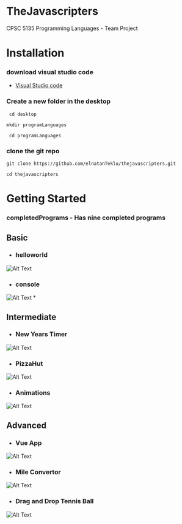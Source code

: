# TheJavascripters

 CPSC 5135 Programming Languages - Team Project

# Installation

### download visual studio code 
* [Visual Studio code](https://code.visualstudio.com/)
### Create a new folder in the desktop 
` cd desktop`

`mkdir programLanguages`

` cd programLanguages`
### clone the git repo  
` git clone https://github.com/elnatanTeklu/thejavascripters.git `

`cd thejavascripters`

# Getting Started



### completedPrograms - Has nine completed programs

## Basic
* ### helloworld
![Alt Text](https://media.giphy.com/media/1itCXLeizodedgetfD/giphy.gif)
* ### console
![Alt Text](https://media.giphy.com/media/ukCyqyPjC33xAUd2dC/giphy.gif)
* 

## Intermediate
* ### New Years Timer
![Alt Text](https://media.giphy.com/media/6ElgmxbS4HDXczP98M/giphy.gif)
* ### PizzaHut
![Alt Text](https://media.giphy.com/media/1xkO7G2AUB8WC7jaOH/giphy.gif)
* ### Animations
![Alt Text](https://media.giphy.com/media/dSemQvwdz9ChhzwnvW/giphy.gif)

## Advanced 
* ### Vue App
![Alt Text](https://media.giphy.com/media/4KEMQdHj6gDs0W1yHY/giphy.gif)
* ### Mile Convertor
![Alt Text](https://media.giphy.com/media/pPcS365tXd0Hg958h4/giphy.gif)
* ### Drag and Drop Tennis Ball 
![Alt Text](https://media.giphy.com/media/dJQQH0ZVfOoacX904D/giphy.gif)
